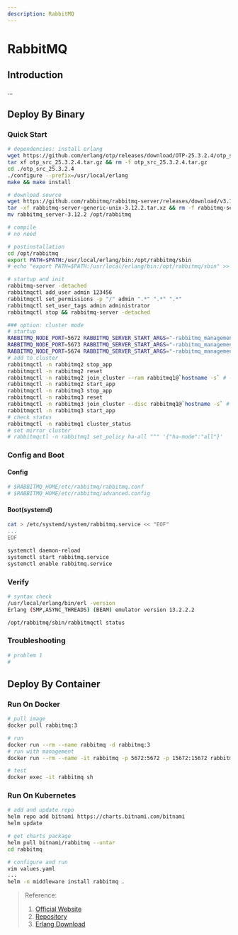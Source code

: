 ```yaml
---
description: RabbitMQ
---
```


# RabbitMQ

## Introduction
...


## Deploy By Binary
### Quick Start
```bash
# dependencies: install erlang
wget https://github.com/erlang/otp/releases/download/OTP-25.3.2.4/otp_src_25.3.2.4.tar.gz
tar xf otp_src_25.3.2.4.tar.gz && rm -f otp_src_25.3.2.4.tar.gz 
cd ./otp_src_25.3.2.4
./configure --prefix=/usr/local/erlang
make && make install

# download source
wget https://github.com/rabbitmq/rabbitmq-server/releases/download/v3.12.2/rabbitmq-server-generic-unix-3.12.2.tar.xz
tar -xf rabbitmq-server-generic-unix-3.12.2.tar.xz && rm -f rabbitmq-server-generic-unix-3.12.2.tar.xz
mv rabbitmq_server-3.12.2 /opt/rabbitmq

# compile 
# no need

# postinstallation
cd /opt/rabbitmq
export PATH=$PATH:/usr/local/erlang/bin:/opt/rabbitmq/sbin
# echo "export PATH=$PATH:/usr/local/erlang/bin:/opt/rabbitmq/sbin" >> ~/.bashrc && source ~/.bashrc

# startup and init
rabbitmq-server -detached
rabbitmqctl add_user admin 123456
rabbitmqctl set_permissions -p "/" admin ".*" ".*" ".*"
rabbitmqctl set_user_tags admin administrator
rabbitmqctl stop && rabbitmq-server -detached

### option: cluster mode
# startup
RABBITMQ_NODE_PORT=5672 RABBITMQ_SERVER_START_ARGS="-rabbitmq_management listener [{port,15672}]" RABBITMQ_NODENAME=rabbitmq1 rabbitmq-server -detached
RABBITMQ_NODE_PORT=5673 RABBITMQ_SERVER_START_ARGS="-rabbitmq_management listener [{port,15673}]" RABBITMQ_NODENAME=rabbitmq2 rabbitmq-server -detached
RABBITMQ_NODE_PORT=5674 RABBITMQ_SERVER_START_ARGS="-rabbitmq_management listener [{port,15674}]" RABBITMQ_NODENAME=rabbitmq3 rabbitmq-server -detached
# add to cluster
rabbitmqctl -n rabbitmq2 stop_app
rabbitmqctl -n rabbitmq2 reset
rabbitmqctl -n rabbitmq2 join_cluster --ram rabbitmq1@`hostname -s` # --ram = memory node
rabbitmqctl -n rabbitmq2 start_app
rabbitmqctl -n rabbitmq3 stop_app
rabbitmqctl -n rabbitmq3 reset
rabbitmqctl -n rabbitmq3 join_cluster --disc rabbitmq1@`hostname -s` # --disc = disk node(default)
rabbitmqctl -n rabbitmq3 start_app
# check status
rabbitmqctl -n rabbitmq1 cluster_status
# set mirror cluster
# rabbitmqctl -n rabbitmq1 set_policy ha-all "^" '{"ha-mode":"all"}'
```

### Config and Boot
#### Config
```bash
# $RABBITMQ_HOME/etc/rabbitmq/rabbitmq.conf
# $RABBITMQ_HOME/etc/rabbitmq/advanced.config
```

#### Boot(systemd)
```bash
cat > /etc/systemd/system/rabbitmq.service << "EOF"
...
EOF

systemctl daemon-reload
systemctl start rabbitmq.service
systemctl enable rabbitmq.service
```

### Verify
```bash
# syntax check
/usr/local/erlang/bin/erl -version
Erlang (SMP,ASYNC_THREADS) (BEAM) emulator version 13.2.2.2

/opt/rabbitmq/sbin/rabbitmqctl status
```

### Troubleshooting
```bash
# problem 1
# 
```


## Deploy By Container
### Run On Docker
```bash
# pull image
docker pull rabbitmq:3

# run
docker run --rm --name rabbitmq -d rabbitmq:3
# run with management
docker run --rm --name -it rabbitmq -p 5672:5672 -p 15672:15672 rabbitmq:3.12-management

# test
docker exec -it rabbitmq sh

```

### Run On Kubernetes
```bash
# add and update repo
helm repo add bitnami https://charts.bitnami.com/bitnami
helm update

# get charts package
helm pull bitnami/rabbitmq --untar
cd rabbitmq

# configure and run
vim values.yaml
...
helm -n middleware install rabbitmq .

```


> Reference:
> 1. [Official Website](https://www.rabbitmq.com/documentation.html)
> 2. [Repository](https://github.com/rabbitmq/rabbitmq-server)
> 3. [Erlang Download](https://erlang.org/download/otp_versions_tree.html)
